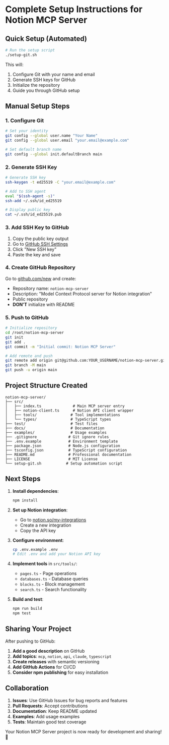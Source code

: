 # Complete Setup Instructions for Notion MCP Server

## Quick Setup (Automated)

```bash
# Run the setup script
./setup-git.sh
```

This will:
1. Configure Git with your name and email
2. Generate SSH keys for GitHub
3. Initialize the repository
4. Guide you through GitHub setup

## Manual Setup Steps

### 1. Configure Git

```bash
# Set your identity
git config --global user.name "Your Name"
git config --global user.email "your.email@example.com"

# Set default branch name
git config --global init.defaultBranch main
```

### 2. Generate SSH Key

```bash
# Generate SSH key
ssh-keygen -t ed25519 -C "your.email@example.com"

# Add to SSH agent
eval "$(ssh-agent -s)"
ssh-add ~/.ssh/id_ed25519

# Display public key
cat ~/.ssh/id_ed25519.pub
```

### 3. Add SSH Key to GitHub

1. Copy the public key output
2. Go to [GitHub SSH Settings](https://github.com/settings/keys)
3. Click "New SSH key"
4. Paste the key and save

### 4. Create GitHub Repository

Go to [github.com/new](https://github.com/new) and create:
- Repository name: `notion-mcp-server`
- Description: "Model Context Protocol server for Notion integration"
- Public repository
- **DON'T** initialize with README

### 5. Push to GitHub

```bash
# Initialize repository
cd /root/notion-mcp-server
git init
git add .
git commit -m "Initial commit: Notion MCP Server"

# Add remote and push
git remote add origin git@github.com:YOUR_USERNAME/notion-mcp-server.git
git branch -M main
git push -u origin main
```

## Project Structure Created

```
notion-mcp-server/
├── src/
│   ├── index.ts              # Main MCP server entry
│   ├── notion-client.ts      # Notion API client wrapper
│   ├── tools/               # Tool implementations
│   └── types/               # TypeScript types
├── test/                    # Test files
├── docs/                    # Documentation
├── examples/                # Usage examples
├── .gitignore              # Git ignore rules
├── .env.example            # Environment template
├── package.json            # Node.js configuration
├── tsconfig.json           # TypeScript configuration
├── README.md               # Professional documentation
├── LICENSE                 # MIT License
└── setup-git.sh           # Setup automation script
```

## Next Steps

1. **Install dependencies**:
   ```bash
   npm install
   ```

2. **Set up Notion integration**:
   - Go to [notion.so/my-integrations](https://www.notion.so/my-integrations)
   - Create a new integration
   - Copy the API key

3. **Configure environment**:
   ```bash
   cp .env.example .env
   # Edit .env and add your Notion API key
   ```

4. **Implement tools** in `src/tools/`:
   - `pages.ts` - Page operations
   - `databases.ts` - Database queries
   - `blocks.ts` - Block management
   - `search.ts` - Search functionality

5. **Build and test**:
   ```bash
   npm run build
   npm test
   ```

## Sharing Your Project

After pushing to GitHub:

1. **Add a good description** on GitHub
2. **Add topics**: `mcp`, `notion`, `api`, `claude`, `typescript`
3. **Create releases** with semantic versioning
4. **Add GitHub Actions** for CI/CD
5. **Consider npm publishing** for easy installation

## Collaboration

1. **Issues**: Use GitHub Issues for bug reports and features
2. **Pull Requests**: Accept contributions
3. **Documentation**: Keep README updated
4. **Examples**: Add usage examples
5. **Tests**: Maintain good test coverage

Your Notion MCP Server project is now ready for development and sharing! 🚀